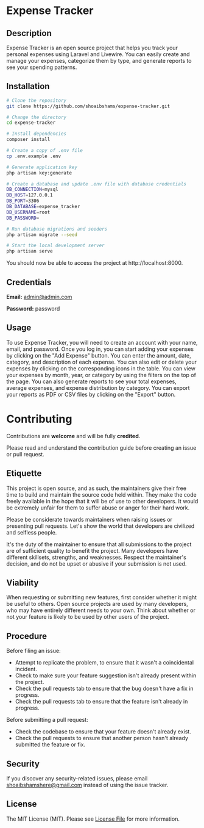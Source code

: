 # Expense Tracker
## Description
Expense Tracker is an open source project that helps you track your personal expenses using Laravel and Livewire. 
You can easily create and manage your expenses, categorize them by type, and generate reports to see your spending patterns.

## Installation
```bash
# Clone the repository
git clone https://github.com/shoaibshams/expense-tracker.git

# Change the directory
cd expense-tracker

# Install dependencies
composer install

# Create a copy of .env file
cp .env.example .env

# Generate application key
php artisan key:generate

# Create a database and update .env file with database credentials
DB_CONNECTION=mysql
DB_HOST=127.0.0.1
DB_PORT=3306
DB_DATABASE=expense_tracker
DB_USERNAME=root
DB_PASSWORD=

# Run database migrations and seeders
php artisan migrate --seed

# Start the local development server
php artisan serve
```

You should now be able to access the project at http://localhost:8000.

## Credentials
**Email:** admin@admin.com

**Password:** password

## Usage
To use Expense Tracker, you will need to create an account with your name, email, and password. Once you log in, you can start adding your expenses by clicking on the "Add Expense" button. You can enter the amount, date, category, and description of each expense. You can also edit or delete your expenses by clicking on the corresponding icons in the table.
You can view your expenses by month, year, or category by using the filters on the top of the page. You can also generate reports to see your total expenses, average expenses, and expense distribution by category. You can export your reports as PDF or CSV files by clicking on the "Export" button.

# Contributing

Contributions are **welcome** and will be fully **credited**.

Please read and understand the contribution guide before creating an issue or pull request.

## Etiquette

This project is open source, and as such, the maintainers give their free time to build and maintain the source code
held within. They make the code freely available in the hope that it will be of use to other developers. It would be
extremely unfair for them to suffer abuse or anger for their hard work.

Please be considerate towards maintainers when raising issues or presenting pull requests. Let's show the
world that developers are civilized and selfless people.

It's the duty of the maintainer to ensure that all submissions to the project are of sufficient
quality to benefit the project. Many developers have different skillsets, strengths, and weaknesses. Respect the maintainer's decision, and do not be upset or abusive if your submission is not used.

## Viability

When requesting or submitting new features, first consider whether it might be useful to others. Open
source projects are used by many developers, who may have entirely different needs to your own. Think about
whether or not your feature is likely to be used by other users of the project.

## Procedure

Before filing an issue:

- Attempt to replicate the problem, to ensure that it wasn't a coincidental incident.
- Check to make sure your feature suggestion isn't already present within the project.
- Check the pull requests tab to ensure that the bug doesn't have a fix in progress.
- Check the pull requests tab to ensure that the feature isn't already in progress.

Before submitting a pull request:

- Check the codebase to ensure that your feature doesn't already exist.
- Check the pull requests to ensure that another person hasn't already submitted the feature or fix.

## Security

If you discover any security-related issues, please email [shoaibshamshere@gmail.com](mailto:shoaibshamshere@gmail.com) instead of using the issue tracker.

## License

The MIT License (MIT). Please see [License File](LICENSE.md) for more information.
